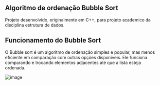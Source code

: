 ## Algoritmo de ordenação Bubble Sort
Projeto desenvolvido, originalmente em C++, para projeto academico da disciplina estrutura de dados.

## Funcionamento do Bubble Sort
O Bubble sort é um algoritmo de ordenação simples e popular, mas menos eficiente em comparação com outras opções disponíveis. Ele funciona comparando e trocando elementos adjacentes até que a lista esteja ordenada. 

![image](https://github.com/GabrielFerreiraMendes/BubbleSort/assets/14356303/75152f77-8745-4984-945a-227759dec26b)

